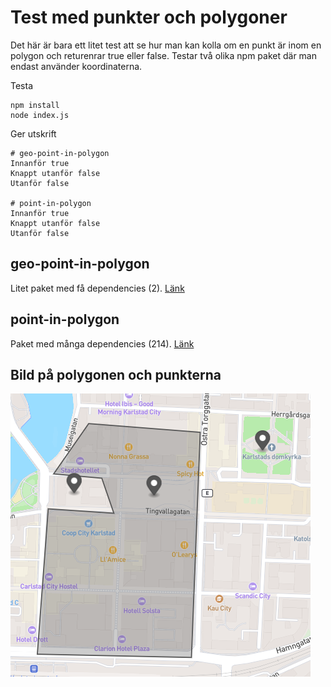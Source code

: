 # Test med punkter och polygoner

Det här är bara ett litet test att se hur man kan kolla om en punkt är inom en polygon och returenrar true eller false. Testar två olika npm paket där man endast använder koordinaterna.

Testa
```
npm install
node index.js
```

Ger utskrift
```
# geo-point-in-polygon
Innanför true
Knappt utanför false
Utanför false

# point-in-polygon
Innanför true
Knappt utanför false
Utanför false
```

## geo-point-in-polygon
Litet paket med få dependencies (2). [Länk](https://www.npmjs.com/package/geo-point-in-polygon)

## point-in-polygon
Paket med många dependencies (214). [Länk](https://www.npmjs.com/package/point-in-polygon)

## Bild på polygonen och punkterna
![alt text](./img/exempel.png)
